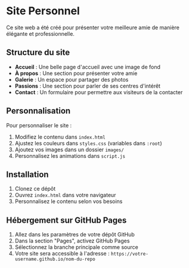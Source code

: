 # Site Personnel

Ce site web a été créé pour présenter votre meilleure amie de manière élégante et professionnelle.

## Structure du site

- **Accueil** : Une belle page d'accueil avec une image de fond
- **À propos** : Une section pour présenter votre amie
- **Galerie** : Un espace pour partager des photos
- **Passions** : Une section pour parler de ses centres d'intérêt
- **Contact** : Un formulaire pour permettre aux visiteurs de la contacter

## Personnalisation

Pour personnaliser le site :

1. Modifiez le contenu dans `index.html`
2. Ajustez les couleurs dans `styles.css` (variables dans `:root`)
3. Ajoutez vos images dans un dossier `images/`
4. Personnalisez les animations dans `script.js`

## Installation

1. Clonez ce dépôt
2. Ouvrez `index.html` dans votre navigateur
3. Personnalisez le contenu selon vos besoins

## Hébergement sur GitHub Pages

1. Allez dans les paramètres de votre dépôt GitHub
2. Dans la section "Pages", activez GitHub Pages
3. Sélectionnez la branche principale comme source
4. Votre site sera accessible à l'adresse : `https://votre-username.github.io/nom-du-repo` 